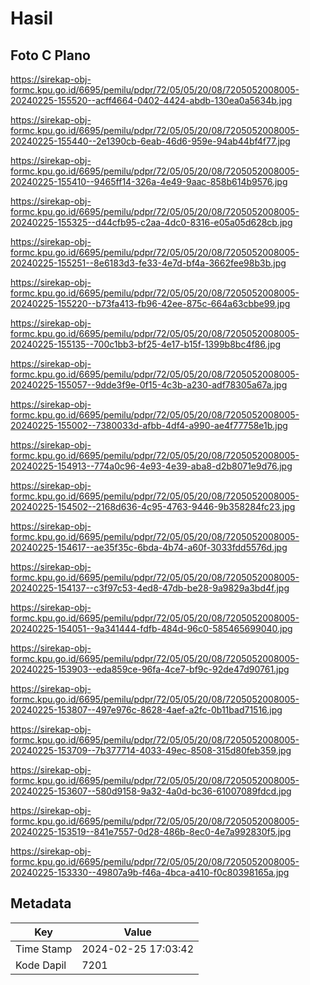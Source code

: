 # Hasil

## Foto C Plano

https://sirekap-obj-formc.kpu.go.id/6695/pemilu/pdpr/72/05/05/20/08/7205052008005-20240225-155520--acff4664-0402-4424-abdb-130ea0a5634b.jpg

https://sirekap-obj-formc.kpu.go.id/6695/pemilu/pdpr/72/05/05/20/08/7205052008005-20240225-155440--2e1390cb-6eab-46d6-959e-94ab44bf4f77.jpg

https://sirekap-obj-formc.kpu.go.id/6695/pemilu/pdpr/72/05/05/20/08/7205052008005-20240225-155410--9465ff14-326a-4e49-9aac-858b614b9576.jpg

https://sirekap-obj-formc.kpu.go.id/6695/pemilu/pdpr/72/05/05/20/08/7205052008005-20240225-155325--d44cfb95-c2aa-4dc0-8316-e05a05d628cb.jpg

https://sirekap-obj-formc.kpu.go.id/6695/pemilu/pdpr/72/05/05/20/08/7205052008005-20240225-155251--8e6183d3-fe33-4e7d-bf4a-3662fee98b3b.jpg

https://sirekap-obj-formc.kpu.go.id/6695/pemilu/pdpr/72/05/05/20/08/7205052008005-20240225-155220--b73fa413-fb96-42ee-875c-664a63cbbe99.jpg

https://sirekap-obj-formc.kpu.go.id/6695/pemilu/pdpr/72/05/05/20/08/7205052008005-20240225-155135--700c1bb3-bf25-4e17-b15f-1399b8bc4f86.jpg

https://sirekap-obj-formc.kpu.go.id/6695/pemilu/pdpr/72/05/05/20/08/7205052008005-20240225-155057--9dde3f9e-0f15-4c3b-a230-adf78305a67a.jpg

https://sirekap-obj-formc.kpu.go.id/6695/pemilu/pdpr/72/05/05/20/08/7205052008005-20240225-155002--7380033d-afbb-4df4-a990-ae4f77758e1b.jpg

https://sirekap-obj-formc.kpu.go.id/6695/pemilu/pdpr/72/05/05/20/08/7205052008005-20240225-154913--774a0c96-4e93-4e39-aba8-d2b8071e9d76.jpg

https://sirekap-obj-formc.kpu.go.id/6695/pemilu/pdpr/72/05/05/20/08/7205052008005-20240225-154502--2168d636-4c95-4763-9446-9b358284fc23.jpg

https://sirekap-obj-formc.kpu.go.id/6695/pemilu/pdpr/72/05/05/20/08/7205052008005-20240225-154617--ae35f35c-6bda-4b74-a60f-3033fdd5576d.jpg

https://sirekap-obj-formc.kpu.go.id/6695/pemilu/pdpr/72/05/05/20/08/7205052008005-20240225-154137--c3f97c53-4ed8-47db-be28-9a9829a3bd4f.jpg

https://sirekap-obj-formc.kpu.go.id/6695/pemilu/pdpr/72/05/05/20/08/7205052008005-20240225-154051--9a341444-fdfb-484d-96c0-585465699040.jpg

https://sirekap-obj-formc.kpu.go.id/6695/pemilu/pdpr/72/05/05/20/08/7205052008005-20240225-153903--eda859ce-96fa-4ce7-bf9c-92de47d90761.jpg

https://sirekap-obj-formc.kpu.go.id/6695/pemilu/pdpr/72/05/05/20/08/7205052008005-20240225-153807--497e976c-8628-4aef-a2fc-0b11bad71516.jpg

https://sirekap-obj-formc.kpu.go.id/6695/pemilu/pdpr/72/05/05/20/08/7205052008005-20240225-153709--7b377714-4033-49ec-8508-315d80feb359.jpg

https://sirekap-obj-formc.kpu.go.id/6695/pemilu/pdpr/72/05/05/20/08/7205052008005-20240225-153607--580d9158-9a32-4a0d-bc36-61007089fdcd.jpg

https://sirekap-obj-formc.kpu.go.id/6695/pemilu/pdpr/72/05/05/20/08/7205052008005-20240225-153519--841e7557-0d28-486b-8ec0-4e7a992830f5.jpg

https://sirekap-obj-formc.kpu.go.id/6695/pemilu/pdpr/72/05/05/20/08/7205052008005-20240225-153330--49807a9b-f46a-4bca-a410-f0c80398165a.jpg


## Metadata

| Key        | Value               |
| ---------- | ------------------- |
| Time Stamp | 2024-02-25 17:03:42 |
| Kode Dapil | 7201                |



